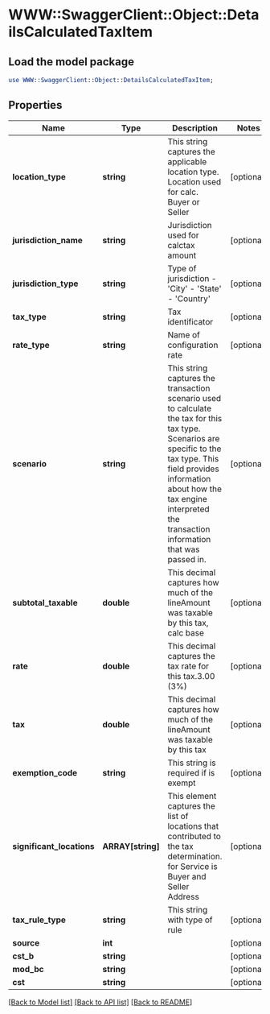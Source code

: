 # WWW::SwaggerClient::Object::DetailsCalculatedTaxItem

## Load the model package
```perl
use WWW::SwaggerClient::Object::DetailsCalculatedTaxItem;
```

## Properties
Name | Type | Description | Notes
------------ | ------------- | ------------- | -------------
**location_type** | **string** | This string captures the applicable location type. Location used for calc. Buyer or Seller | [optional] 
**jurisdiction_name** | **string** | Jurisdiction used for calctax amount | [optional] 
**jurisdiction_type** | **string** | Type of jurisdiction - &#39;City&#39; - &#39;State&#39; - &#39;Country&#39;  | [optional] 
**tax_type** | **string** | Tax identificator | [optional] 
**rate_type** | **string** | Name of configuration rate | [optional] 
**scenario** | **string** | This string captures the transaction scenario used to calculate the tax for this tax type. Scenarios are specific to the tax type. This field provides information about how the tax engine interpreted the transaction information that was passed in. | [optional] 
**subtotal_taxable** | **double** | This decimal captures how much of the lineAmount was taxable by this tax, calc base | [optional] 
**rate** | **double** | This decimal captures the tax rate for this tax.3.00 (3%) | [optional] 
**tax** | **double** | This decimal captures how much of the lineAmount was taxable by this tax | [optional] 
**exemption_code** | **string** | This string is required if is exempt | [optional] 
**significant_locations** | **ARRAY[string]** | This element captures the list of locations that contributed to the tax determination. for Service is Buyer and Seller Address | [optional] 
**tax_rule_type** | **string** | This string with type of rule | [optional] 
**source** | **int** |  | [optional] 
**cst_b** | **string** |  | [optional] 
**mod_bc** | **string** |  | [optional] 
**cst** | **string** |  | [optional] 

[[Back to Model list]](../README.md#documentation-for-models) [[Back to API list]](../README.md#documentation-for-api-endpoints) [[Back to README]](../README.md)


